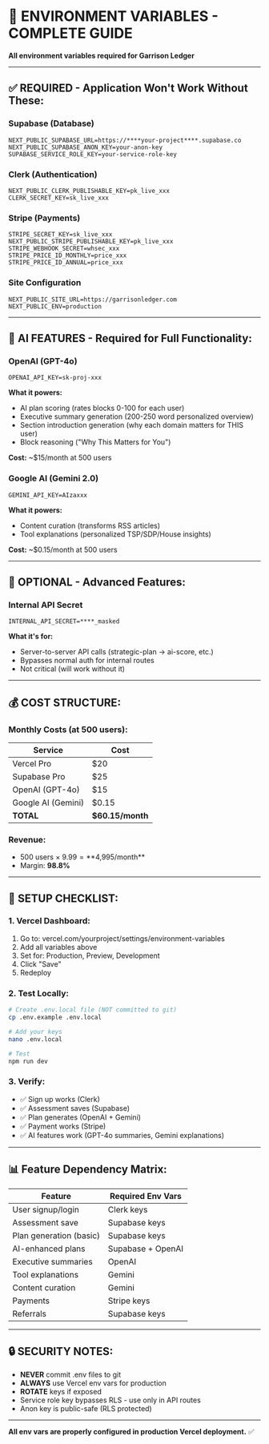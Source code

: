 # 🔐 ENVIRONMENT VARIABLES - COMPLETE GUIDE

**All environment variables required for Garrison Ledger**

---

## ✅ **REQUIRED - Application Won't Work Without These:**

### **Supabase (Database)**
```
NEXT_PUBLIC_SUPABASE_URL=https://****your-project****.supabase.co
NEXT_PUBLIC_SUPABASE_ANON_KEY=your-anon-key
SUPABASE_SERVICE_ROLE_KEY=your-service-role-key
```

### **Clerk (Authentication)**
```
NEXT_PUBLIC_CLERK_PUBLISHABLE_KEY=pk_live_xxx
CLERK_SECRET_KEY=sk_live_xxx
```

### **Stripe (Payments)**
```
STRIPE_SECRET_KEY=sk_live_xxx
NEXT_PUBLIC_STRIPE_PUBLISHABLE_KEY=pk_live_xxx
STRIPE_WEBHOOK_SECRET=whsec_xxx
STRIPE_PRICE_ID_MONTHLY=price_xxx
STRIPE_PRICE_ID_ANNUAL=price_xxx
```

### **Site Configuration**
```
NEXT_PUBLIC_SITE_URL=https://garrisonledger.com
NEXT_PUBLIC_ENV=production
```

---

## 🤖 **AI FEATURES - Required for Full Functionality:**

### **OpenAI (GPT-4o)**
```
OPENAI_API_KEY=sk-proj-xxx
```

**What it powers:**
- AI plan scoring (rates blocks 0-100 for each user)
- Executive summary generation (200-250 word personalized overview)
- Section introduction generation (why each domain matters for THIS user)
- Block reasoning ("Why This Matters for You")

**Cost:** ~$15/month at 500 users

### **Google AI (Gemini 2.0)**
```
GEMINI_API_KEY=AIzaxxx
```

**What it powers:**
- Content curation (transforms RSS articles)
- Tool explanations (personalized TSP/SDP/House insights)

**Cost:** ~$0.15/month at 500 users

---

## 🔧 **OPTIONAL - Advanced Features:**

### **Internal API Secret**
```
INTERNAL_API_SECRET=****_masked
```

**What it's for:**
- Server-to-server API calls (strategic-plan → ai-score, etc.)
- Bypasses normal auth for internal routes
- Not critical (will work without it)

---

## 💰 **COST STRUCTURE:**

### **Monthly Costs (at 500 users):**
| Service | Cost |
|---------|------|
| Vercel Pro | $20 |
| Supabase Pro | $25 |
| OpenAI (GPT-4o) | $15 |
| Google AI (Gemini) | $0.15 |
| **TOTAL** | **$60.15/month** |

### **Revenue:**
- 500 users × $9.99 = **$4,995/month**
- Margin: **98.8%**

---

## 🚀 **SETUP CHECKLIST:**

### **1. Vercel Dashboard:**
1. Go to: vercel.com/yourproject/settings/environment-variables
2. Add all variables above
3. Set for: Production, Preview, Development
4. Click "Save"
5. Redeploy

### **2. Test Locally:**
```bash
# Create .env.local file (NOT committed to git)
cp .env.example .env.local

# Add your keys
nano .env.local

# Test
npm run dev
```

### **3. Verify:**
- ✅ Sign up works (Clerk)
- ✅ Assessment saves (Supabase)
- ✅ Plan generates (OpenAI + Gemini)
- ✅ Payment works (Stripe)
- ✅ AI features work (GPT-4o summaries, Gemini explanations)

---

## 📊 **Feature Dependency Matrix:**

| Feature | Required Env Vars |
|---------|------------------|
| User signup/login | Clerk keys |
| Assessment save | Supabase keys |
| Plan generation (basic) | Supabase keys |
| AI-enhanced plans | Supabase + OpenAI |
| Executive summaries | OpenAI |
| Tool explanations | Gemini |
| Content curation | Gemini |
| Payments | Stripe keys |
| Referrals | Supabase keys |

---

## 🔒 **SECURITY NOTES:**

- **NEVER** commit .env files to git
- **ALWAYS** use Vercel env vars for production
- **ROTATE** keys if exposed
- Service role key bypasses RLS - use only in API routes
- Anon key is public-safe (RLS protected)

---

**All env vars are properly configured in production Vercel deployment.** ✅
